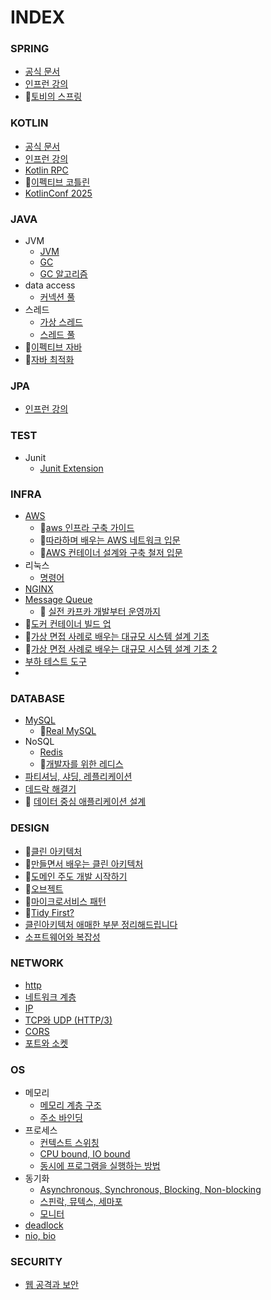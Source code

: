 # INDEX

### SPRING
- [공식 문서](spring/docs/index.md)
- [인프런 강의](spring/lecture/index.md)
- 📗[토비의 스프링](spring/toby-spring/index.md)

### KOTLIN
- [공식 문서](kotlin/docs/index.md)
- [인프런 강의](kotlin/lecture/index.md)
- [Kotlin RPC](kotlin/kotlin-rpc.md)
- 📗[이펙티브 코틀린](kotlin/effective-kotlin/index.md)
- [KotlinConf 2025](kotlin/kotlinconf-2025/index.md)

### JAVA
- JVM
  - [JVM](java/jvm/jvm.md)
  - [GC](java/jvm/garbage-collector.md)
  - [GC 알고리즘](java/jvm/gc-algorithm.md)
- data access
  - [커넥션 풀](java/data-access/connection-pool.md)
- 스레드
  - [가상 스레드](java/thread/virtual-thread.md)
  - [스레드 풀](java/thread/threadpool.md)
- 📗[이펙티브 자바](java/effective-java/index.md)
- 📗[자바 최적화](java/optimizing-java/index.md)

### JPA
- [인프런 강의](jpa/lecture/index.md)

### TEST
- Junit
  - [Junit Extension](test/junit/junit-extension.md)

### INFRA
- [AWS](infra/aws/index.md)
  - 📗[aws 인프라 구축 가이드](infra/aws/aws-infra-deployment-guide/index.md)
  - 📗[따라하며 배우는 AWS 네트워크 입문](infra/aws/intro-aws-network-to-follow-learn/index.md)
  - 📗[AWS 컨테이너 설계와 구축 철저 입문](infra/aws-container/index.md)
- 리눅스
  - [명령어](infra/linux/command.md)
- [NGINX](infra/nginx/index.md)
- [Message Queue](infra/message-queue/index.md)
  - 📗 [실전 카프카 개발부터 운영까지](infra/message-queue/practical-kafka/index.md)
- 📗[도커 컨테이너 빌드 업](infra/docker_container_buildup/index.md)
- 📗[가상 면접 사례로 배우는 대규모 시스템 설계 기초](infra/system_design_interview/index.md)
- 📗[가상 면접 사례로 배우는 대규모 시스템 설계 기초 2](infra/system_design_interview-2/index.md)
- [부하 테스트 도구](infra/performance-test/performance-test-tools.md)
- 
### DATABASE
- [MySQL](database/mysql/index.md)
  - 📗[Real MySQL](database/mysql/real-my-sql/index.md)
- NoSQL
  - [Redis](database/nosql/redis/index.md)
  - 📗[개발자를 위한 레디스](database/nosql/redis-for-developer/index.md)
- [파티셔닝, 샤딩, 레플리케이션](database/distributed-data/partitioning&sharding&replication.md)
- [데드락 해결기](database/deadlock-troubleshooting.md)
- 📗 [데이터 중심 애플리케이션 설계](database/data-intensive-application-design/index.md)

### DESIGN
- 📗[클린 아키텍처](design/clean-architecture/index.md)
- 📗[만들면서 배우는 클린 아키텍처](design/clean-architecture-hands-on/index.md)
- 📗[도메인 주도 개발 시작하기](design/domain-driven-design/index.md)
- 📗[오브젝트](design/object/index.md)
- 📗[마이크로서비스 패턴](design/microservice-pattern/index.md)
- 📗[Tidy First?](design/tidy-first/index.md)
- [클린아키텍처 애매한 부분 정리해드립니다](design/NHN_FORWARD22_clean_architecture.md)
- [소프트웨어와 복잡성](design/software&complexity.md)

### NETWORK
- [http](network/http/index.md)
- [네트워크 계층](network/network-layer/osi-7-layer.md)
- [IP](network/ip/ipv4.md)
- [TCP와 UDP (HTTP/3)](network/TCP&UDP&HTTP3.md)
- [CORS](network/CORS.md)
- [포트와 소켓](network/port&socket.md)

### OS
- 메모리
  - [메모리 계층 구조](os/memory/memory_hierarchy.md)
  - [주소 바인딩](os/memory/address-binding.md)
- 프로세스
  - [컨텍스트 스위칭](os/process/context-switching.md)
  - [CPU bound, IO bound](os/process/cpu-bound-io-bound.md)
  - [동시에 프로그램을 실행하는 방법](os/process/multi-process-thread.md)
- 동기화
  - [Asynchronous, Synchronous, Blocking, Non-blocking](os/synchronization/async-sync-bocking-nonblocking.md)
  - [스핀락, 뮤텍스, 세마포](os/synchronization/spinlock-mutex-semaphore.md)
  - [모니터](os/synchronization/monitor.md)
- [deadlock](os/deadlock.md)
- [nio, bio](os/blocking-io&non-blocking-io.md)

### SECURITY
- [웹 공격과 보안](security/web-attack.md)
